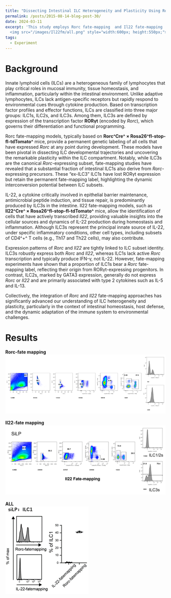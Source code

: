 ```yaml
---
title: "Dissecting Intestinal ILC Heterogeneity and Plasticity Using Rorc and Il22 Fate-Mapping Mouse Models"
permalink: /posts/2015-08-14-blog-post-30/
date: 2024-03-11
excerpt: 'This study employs Rorc fate-mapping  and Il22 fate-mapping  mouse models to investigate the composition, developmental history, and functional characteristics of intestinal innate lymphoid cells (ILCs), with particular focus on ILC1 and ILC3 subsets.<br/>
  <img src="/images/Il22fm/all.png" style="width:600px; height:550px;">'
tags:
  - Experiment
---
```


Background
======
Innate lymphoid cells (ILCs) are a heterogeneous family of lymphocytes that play critical roles in mucosal immunity, tissue homeostasis, and inflammation, particularly within the intestinal environment. Unlike adaptive lymphocytes, ILCs lack antigen-specific receptors but rapidly respond to environmental cues through cytokine production. Based on transcription factor profiles and effector functions, ILCs are classified into three major groups: ILC1s, ILC2s, and ILC3s. Among them, ILC3s are defined by expression of the transcription factor **RORγt** (encoded by *Rorc*), which governs their differentiation and functional programming.

Rorc fate-mapping models, typically based on **Rorc^Cre^ × Rosa26^fl-stop-fl-tdTomato^** mice, provide a permanent genetic labeling of all cells that have expressed *Rorc* at any point during development. These models have been pivotal in dissecting ILC developmental trajectories and uncovering the remarkable plasticity within the ILC compartment. Notably, while ILC3s are the canonical *Rorc*-expressing subset, fate-mapping studies have revealed that a substantial fraction of intestinal ILC1s also derive from *Rorc*-expressing precursors. These “ex-ILC3” ILC1s have lost RORγt expression but retain the permanent fate-mapping label, highlighting the dynamic interconversion potential between ILC subsets.

IL-22, a cytokine critically involved in epithelial barrier maintenance, antimicrobial peptide induction, and tissue repair, is predominantly produced by ILC3s in the intestine. Il22 fate-mapping models, such as **Il22^Cre^ × Rosa26^fl-stop-fl-tdTomato^** mice, allow the identification of cells that have actively transcribed *Il22*, providing valuable insights into the cellular sources and dynamics of IL-22 production during homeostasis and inflammation. Although ILC3s represent the principal innate source of IL-22, under specific inflammatory conditions, other cell types, including subsets of CD4^+^ T cells (e.g., Th17 and Th22 cells), may also contribute.

Expression patterns of *Rorc* and *Il22* are tightly linked to ILC subset identity. ILC3s robustly express both *Rorc* and *Il22*, whereas ILC1s lack active *Rorc* transcription and typically produce IFN-γ, not IL-22. However, fate-mapping experiments have shown that a proportion of ILC1s bear a *Rorc* fate-mapping label, reflecting their origin from RORγt-expressing progenitors. In contrast, ILC2s, marked by GATA3 expression, generally do not express *Rorc* or *Il22* and are primarily associated with type 2 cytokines such as IL-5 and IL-13.

Collectively, the integration of *Rorc* and *Il22* fate-mapping approaches has significantly advanced our understanding of ILC heterogeneity and plasticity, particularly in the context of intestinal homeostasis, host defense, and the dynamic adaptation of the immune system to environmental challenges.


Results
======
**Rorc-fate mapping**<br/><img src="/images/Il22fm/Rorc.png"><br/><br/>
**Il22-fate mapping**<br/><img src="/images/Il22fm/Il22.png"><br/><br/>
**ALL**<br/><img src="/images/Il22fm/all.png"><br/><br/>




